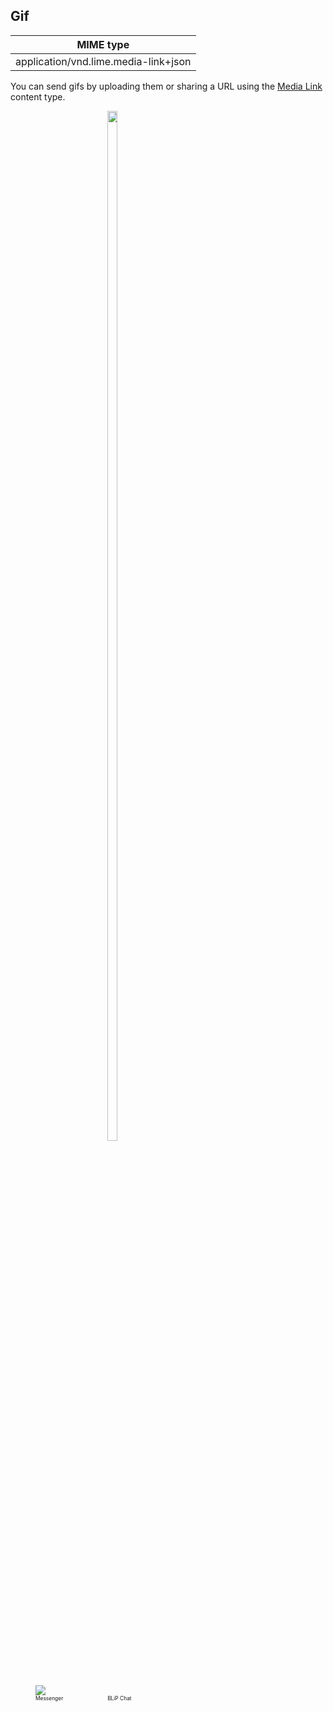 ## Gif


| MIME type                            |
|--------------------------------------|
| application/vnd.lime.media-link+json |

You can send gifs by uploading them or sharing a URL using the [Media Link](http://boyce.local:4567/#media-link) content type.

<div style="margin-left:0;">
<div style="display: inline-block; width:30%">
<figure style="margin-right: 25px;">
    <span>
        <img src="https://uploaddeimagens.com.br/images/001/145/338/original/Media_Link%28ml1%29.png?1508759375"></img>
    </span>
    <figcaption style="font-size:0.6em">Messenger</figcaption>
</figure>
</div>
<div style="display: inline-block">
<figure style="margin: 0">
    <span>
        <img src="https://uploaddeimagens.com.br/images/001/147/177/original/gifBlipChat.png?1508857817" width="65%"></img>
    </span>
    <figcaption style="font-size:0.6em">BLiP Chat</figcaption>
</figure>
</div>
</div>